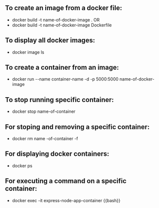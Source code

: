 ## To create an image from a docker file:

- docker build -t name-of-docker-image .
  OR
- docker build -t name-of-docker-image Dockerfile

## To display all docker images:

- docker image ls

## To create a container from an image:

- docker run --name container-name -d -p 5000:5000 name-of-docker-image

## To stop running specific container:

- docker stop name-of-container

## For stoping and removing a specific container:

- docker rm name -of-container -f

## For displaying docker containers:

- docker ps

## For executing a command on a specific container:

- docker exec -it express-node-app-container {{bash}}
